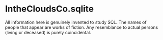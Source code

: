 #  IntheCloudsCo.sqlite

All information here is genuinely invented to study SQL. The names of people that appear are works of fiction. Any resemblance to actual persons  (living or deceased) is purely coincidental.
